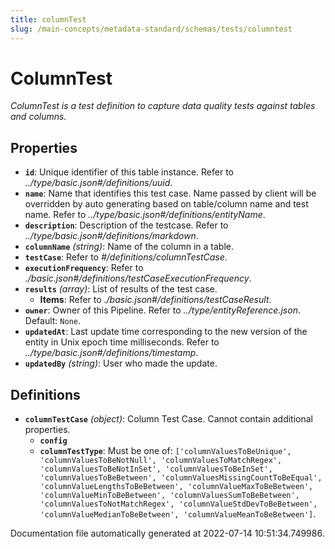 ```yaml
---
title: columnTest
slug: /main-concepts/metadata-standard/schemas/tests/columntest
---
```


# ColumnTest

*ColumnTest is a test definition to capture data quality tests against tables and columns.*

## Properties

- **`id`**: Unique identifier of this table instance. Refer to *../type/basic.json#/definitions/uuid*.
- **`name`**: Name that identifies this test case. Name passed by client will be  overridden by  auto generating based on table/column name and test name. Refer to *../type/basic.json#/definitions/entityName*.
- **`description`**: Description of the testcase. Refer to *../type/basic.json#/definitions/markdown*.
- **`columnName`** *(string)*: Name of the column in a table.
- **`testCase`**: Refer to *#/definitions/columnTestCase*.
- **`executionFrequency`**: Refer to *./basic.json#/definitions/testCaseExecutionFrequency*.
- **`results`** *(array)*: List of results of the test case.
  - **Items**: Refer to *./basic.json#/definitions/testCaseResult*.
- **`owner`**: Owner of this Pipeline. Refer to *../type/entityReference.json*. Default: `None`.
- **`updatedAt`**: Last update time corresponding to the new version of the entity in Unix epoch time milliseconds. Refer to *../type/basic.json#/definitions/timestamp*.
- **`updatedBy`** *(string)*: User who made the update.
## Definitions

- **`columnTestCase`** *(object)*: Column Test Case. Cannot contain additional properties.
  - **`config`**
  - **`columnTestType`**: Must be one of: `['columnValuesToBeUnique', 'columnValuesToBeNotNull', 'columnValuesToMatchRegex', 'columnValuesToBeNotInSet', 'columnValuesToBeInSet', 'columnValuesToBeBetween', 'columnValuesMissingCountToBeEqual', 'columnValueLengthsToBeBetween', 'columnValueMaxToBeBetween', 'columnValueMinToBeBetween', 'columnValuesSumToBeBetween', 'columnValuesToNotMatchRegex', 'columnValueStdDevToBeBetween', 'columnValueMedianToBeBetween', 'columnValueMeanToBeBetween']`.


Documentation file automatically generated at 2022-07-14 10:51:34.749986.
